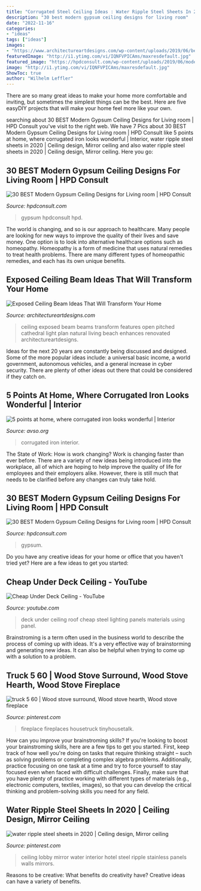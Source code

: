 ```yaml
---
title: "Corrugated Steel Ceiling Ideas : Water Ripple Steel Sheets In 2020"
description: "30 best modern gypsum ceiling designs for living room"
date: "2022-11-16"
categories:
- "ideas"
tags: ["ideas"]
images:
- "https://www.architectureartdesigns.com/wp-content/uploads/2019/06/beam-ceiling-5-630x919.jpg"
featuredImage: "http://i1.ytimg.com/vi/IQNFVPICAms/maxresdefault.jpg"
featured_image: "https://hpdconsult.com/wp-content/uploads/2019/06/modern-gypsum-ceiling-designs-17.jpeg"
image: "http://i1.ytimg.com/vi/IQNFVPICAms/maxresdefault.jpg"
ShowToc: true
author: "Wilhelm Leffler"
---
```



There are so many great ideas to make your home more comfortable and inviting, but sometimes the simplest things can be the best. Here are five easyDIY projects that will make your home feel more like your own.

	

		
searching about 30 BEST Modern Gypsum Ceiling Designs for Living room | HPD Consult you've visit to the right web. We have 7 Pics about 30 BEST Modern Gypsum Ceiling Designs for Living room | HPD Consult like 5 points at home, where corrugated iron looks wonderful | Interior, water ripple steel sheets in 2020 | Ceiling design, Mirror ceiling and also water ripple steel sheets in 2020 | Ceiling design, Mirror ceiling. Here you go:
		
    
## 30 BEST Modern Gypsum Ceiling Designs For Living Room | HPD Consult

<img loading=lazy src="https://www.hpdconsult.com/wp-content/uploads/2019/06/modern-gypsum-ceiling-designs-14-1024x768.jpeg" onerror="this.onerror=null;this.src='https://tse1.mm.bing.net/th?id=OIP.Wpcqs6CFam0myrcavxJArwHaFj&amp;pid=15.1';" alt="30 BEST Modern Gypsum Ceiling Designs for Living room | HPD Consult">

_Source: hpdconsult.com_

>gypsum hpdconsult hpd. 

	

The world is changing, and so is our approach to healthcare. Many people are looking for new ways to improve the quality of their lives and save money. One option is to look into alternative healthcare options such as homeopathy. Homeopathy is a form of medicine that uses natural remedies to treat health problems. There are many different types of homeopathic remedies, and each has its own unique benefits.

    
## Exposed Ceiling Beam Ideas That Will Transform Your Home

<img loading=lazy src="https://www.architectureartdesigns.com/wp-content/uploads/2019/06/beam-ceiling-5-630x919.jpg" onerror="this.onerror=null;this.src='https://tse2.mm.bing.net/th?id=OIP.ZjzsCsGH5zCHmRamrBazJwHaKz&amp;pid=15.1';" alt="Exposed Ceiling Beam Ideas That Will Transform Your Home">

_Source: architectureartdesigns.com_

>ceiling exposed beam beams transform features open pitched cathedral light plan natural living beach enhances renovated architectureartdesigns. 

	

Ideas for the next 20 years are constantly being discussed and designed. Some of the more popular ideas include: a universal basic income, a world government, autonomous vehicles, and a general increase in cyber security. There are plenty of other ideas out there that could be considered if they catch on.

    
## 5 Points At Home, Where Corrugated Iron Looks Wonderful | Interior

<img loading=lazy src="https://www.avso.org/wp-content/uploads/2014/11/5-points-at-home-where-corrugated-iron-looks-wonderful-1415266620.jpg" onerror="this.onerror=null;this.src='https://tse1.mm.bing.net/th?id=OIP.z6XjAi8_b5g4eUh_yeoPXAHaLH&amp;pid=15.1';" alt="5 points at home, where corrugated iron looks wonderful | Interior">

_Source: avso.org_

>corrugated iron interior. 

	

The State of Work: How is work changing?
Work is changing faster than ever before. There are a variety of new ideas being introduced into the workplace, all of which are hoping to help improve the quality of life for employees and their employers alike. However, there is still much that needs to be clarified before any changes can truly take hold.

    
## 30 BEST Modern Gypsum Ceiling Designs For Living Room | HPD Consult

<img loading=lazy src="https://hpdconsult.com/wp-content/uploads/2019/06/modern-gypsum-ceiling-designs-17.jpeg" onerror="this.onerror=null;this.src='https://tse1.mm.bing.net/th?id=OIP.beiw0ADGGBopHmRd9f1SRgHaEW&amp;pid=15.1';" alt="30 BEST Modern Gypsum Ceiling Designs for Living room | HPD Consult">

_Source: hpdconsult.com_

>gypsum. 

	

Do you have any creative ideas for your home or office that you haven't tried yet? Here are a few ideas to get you started: 

    
## Cheap Under Deck Ceiling - YouTube

<img loading=lazy src="http://i1.ytimg.com/vi/IQNFVPICAms/maxresdefault.jpg" onerror="this.onerror=null;this.src='https://tse4.mm.bing.net/th?id=OIP.NZrqTQqr1fJJv3QdNiWeHQHaEK&amp;pid=15.1';" alt="Cheap Under Deck Ceiling - YouTube">

_Source: youtube.com_

>deck under ceiling roof cheap steel lighting panels materials using panel. 

	

Brainstroming is a term often used in the business world to describe the process of coming up with ideas. It's a very effective way of brainstorming and generating new ideas. It can also be helpful when trying to come up with a solution to a problem.

    
## Truck 5 60 | Wood Stove Surround, Wood Stove Hearth, Wood Stove Fireplace

<img loading=lazy src="https://i.pinimg.com/736x/39/14/30/391430c0375f85d5445458ee1f7d374f--barn-boards-mud-room.jpg" onerror="this.onerror=null;this.src='https://tse3.mm.bing.net/th?id=OIP.zsBGA-HG4QfHn8Xh-WF7VwAAAA&amp;pid=15.1';" alt="truck 5 60 | Wood stove surround, Wood stove hearth, Wood stove fireplace">

_Source: pinterest.com_

>fireplace fireplaces housetruck tinyhousetalk. 

	

How can you improve your brainstroming skills?
If you're looking to boost your brainstroming skills, here are a few tips to get you started. First, keep track of how well you're doing on tasks that require thinking straight – such as solving problems or completing complex algebra problems. Additionally, practice focusing on one task at a time and try to force yourself to stay focused even when faced with difficult challenges. Finally, make sure that you have plenty of practice working with different types of materials (e.g., electronic computers, textiles, images), so that you can develop the critical thinking and problem-solving skills you need for any field.

    
## Water Ripple Steel Sheets In 2020 | Ceiling Design, Mirror Ceiling

<img loading=lazy src="https://i.pinimg.com/736x/7a/83/ba/7a83ba2203bb96d20873f9a6de221be2.jpg" onerror="this.onerror=null;this.src='https://tse4.mm.bing.net/th?id=OIP.Xc-kctv4wygRJrax4KYeRwHaJ3&amp;pid=15.1';" alt="water ripple steel sheets in 2020 | Ceiling design, Mirror ceiling">

_Source: pinterest.com_

>ceiling lobby mirror water interior hotel steel ripple stainless panels walls mirrors. 

	

Reasons to be creative: What benefits do creativity have?
Creative ideas can have a variety of benefits.

